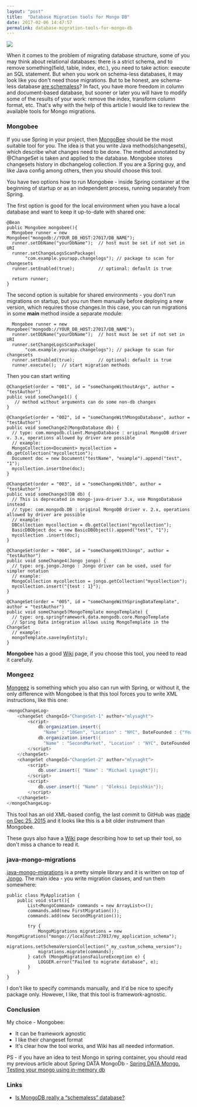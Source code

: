 ```yaml
---
layout: "post"
title:  "Database Migration tools for Mongo DB"
date: 2017-02-06 14:47:57
permalink: database-migration-tools-for-mongo-db
---
```



![](assets/images/MongoDB-Logo-5c3a7405a85675366beb3a5ec4c032348c390b3f142f5e6dddf1d78e2df5cb5c.png)

When it comes to the problem of migrating database structure, some of you may think about relational databases: there is a strict schema, and to remove something(field, table, index, etc.), you need to take action: execute an SQL statement. But when you work on schema-less databases, it may look like you don't need those migrations. But to be honest, are schema-less database [are schemaless](https://jaxenter.com/mongodb-schemaless-database-112878.html)? In fact, you have more freedom in column and document-based database, but sooner or later you will have to modify some of the results of your work: remove the index, transform column format, etc. That's why with the help of this article I would like to review the available tools for Mongo migrations.

### <a href="#mongobee" name="mongobee"><i class="fa fa-link anchor" aria-hidden="true"></i></a> Mongobee

If you use Spring in your project, then [MongoBee](https://github.com/mongobee/mongobee) should be the most suitable tool for you. The idea is that you write Java methods(changesets), which describe what changes need to be done. The method annotated by @ChangeSet is taken and applied to the database. Mongobee stores changesets history in dbchangelog collection. If you are a Spring guy, and like Java config among others, then you should choose this tool.

You have two options how to run Mongobee - inside Spring container at the beginning of startup or as an independent process, running separately from Spring. 

The first option is good for the local environment when you have a local database and want to keep it up-to-date with shared one:

```
@Bean
public Mongobee mongobee(){
  Mongobee runner = new Mongobee("mongodb://YOUR_DB_HOST:27017/DB_NAME");
  runner.setDbName("yourDbName");  // host must be set if not set in URI
  runner.setChangeLogsScanPackage(
       "com.example.yourapp.changelogs"); // package to scan for changesets
  runner.setEnabled(true);         // optional: default is true

  return runner;
}
```

The second option is suitable for shared environments - you don't run migrations on startup, but you run them manually before deploying a new version, which requires those changes.In this case, you can run migrations in some **main** method inside a separate module:
```
  Mongobee runner = new Mongobee("mongodb://YOUR_DB_HOST:27017/DB_NAME");
  runner.setDbName("yourDbName");  // host must be set if not set in URI
  runner.setChangeLogsScanPackage(
       "com.example.yourapp.changelogs"); // package to scan for changesets
  runner.setEnabled(true);         // optional: default is true
  runner.execute();  // start migration methods
```

Then you can start writing 
```
@ChangeSet(order = "001", id = "someChangeWithoutArgs", author = "testAuthor")
public void someChange1() {
   // method without arguments can do some non-db changes
}

@ChangeSet(order = "002", id = "someChangeWithMongoDatabase", author = "testAuthor")
public void someChange2(MongoDatabase db) {
  // type: com.mongodb.client.MongoDatabase : original MongoDB driver v. 3.x, operations allowed by driver are possible
  // example: 
  MongoCollection<Document> mycollection = db.getCollection("mycollection");
  Document doc = new Document("testName", "example").append("test", "1");
  mycollection.insertOne(doc);
}

@ChangeSet(order = "003", id = "someChangeWithDb", author = "testAuthor")
public void someChange3(DB db) {
  // This is deprecated in mongo-java-driver 3.x, use MongoDatabase instead
  // type: com.mongodb.DB : original MongoDB driver v. 2.x, operations allowed by driver are possible
  // example: 
  DBCollection mycollection = db.getCollection("mycollection");
  BasicDBObject doc = new BasicDBObject().append("test", "1");
  mycollection .insert(doc);
}

@ChangeSet(order = "004", id = "someChangeWithJongo", author = "testAuthor")
public void someChange4(Jongo jongo) {
  // type: org.jongo.Jongo : Jongo driver can be used, used for simpler notation
  // example:
  MongoCollection mycollection = jongo.getCollection("mycollection");
  mycollection.insert("{test : 1}");
}

@ChangeSet(order = "005", id = "someChangeWithSpringDataTemplate", author = "testAuthor")
public void someChange5(MongoTemplate mongoTemplate) {
  // type: org.springframework.data.mongodb.core.MongoTemplate
  // Spring Data integration allows using MongoTemplate in the ChangeSet
  // example:
  mongoTemplate.save(myEntity);
}
```

**Mongobee** has a good [Wiki](https://github.com/mongobee/mongobee/wiki/How-to-use-mongobee) page, if you choose this tool, you need to read it carefully.


### <a href="#mongeez" name="mongeez"><i class="fa fa-link anchor" aria-hidden="true"></i></a> Mongeez

[Mongeez](https://github.com/mongeez/mongeez) is something which you also can run with Spring, or without it, the only difference with Mongobee is that this tool forces you to write XML instructions, like this one:

```java
<mongoChangeLog>
    <changeSet changeId="ChangeSet-1" author="mlysaght">
        <script>
            db.organization.insert({
              "Name" : "10Gen", "Location" : "NYC", DateFounded : {"Year":2008, "Month":01, "day":01}});
            db.organization.insert({
              "Name" : "SecondMarket", "Location" : "NYC", DateFounded : {"Year":2004, "Month":5, "day":4}});
        </script>
    </changeSet>
    <changeSet changeId="ChangeSet-2" author="mlysaght">
        <script>
            db.user.insert({ "Name" : "Michael Lysaght"});
        </script>
        <script>
            db.user.insert({ "Name" : "Oleksii Iepishkin"});
        </script>
    </changeSet>
</mongoChangeLog>
```

This tool has an old XML-based config, the last commit to GitHub was [made on Dec 25, 2015](https://github.com/mongeez/mongeez/commit/7bceecaf99b0520d87d5baa690b0e498164a756c) and it looks like this is a bit older instrument than Mongobee.

These guys also have a [Wiki](https://github.com/mongeez/mongeez/wiki/How-to-use-mongeez) page describing how to set up their tool, so don't miss a chance to read it.

### <a href="#java-mongo-migrations" name="java-mongo-migrations"><i class="fa fa-link anchor" aria-hidden="true"></i></a> java-mongo-migrations
[java-mongo-migrations](https://github.com/ozwolf-software/java-mongo-migrations) is a pretty simple library and it is written on top of [Jongo](http://jongo.org/). The main idea - you write migration classes, and run them somewhere:

```
public class MyApplication {
    public void start(){
        List<MongoCommand> commands = new ArrayList<>();
        commands.add(new FirstMigration());
        commands.add(new SecondMigration());

        try {
            MongoMigrations migrations = new MongoMigrations("mongo://localhost:27017/my_application_schema");
            migrations.setSchemaVersionCollection("_my_custom_schema_version");
            migrations.migrate(commands);
        } catch (MongoMigrationsFailureException e) {
            LOGGER.error("Failed to migrate database", e);
        }
    }
}
```

I don't like to specify commands manually, and it'd be nice to specify package only. However, I like, that this tool is framework-agnostic.

### <a href="#conclusion" name="conclusion"><i class="fa fa-link anchor" aria-hidden="true"></i></a> Conclusion


My choice - Mongobee:

* It can be framework agnostic
* I like their changeset format
* It's clear how the tool works, and Wiki has all needed information.

PS - if you have an idea to test Mongo in spring container, you should read my previous article about Spring DATA MongoDb - [Spring DATA Mongo. Testing your mongo using in-memory db](https://ivanursul.com/spring-data-mongo-testing-using-in-memory-db/)

### <a href="#links" name="links"><i class="fa fa-link anchor" aria-hidden="true"></i></a> Links

* [Is MongoDB really a “schemaless” database?](https://jaxenter.com/mongodb-schemaless-database-112878.html)